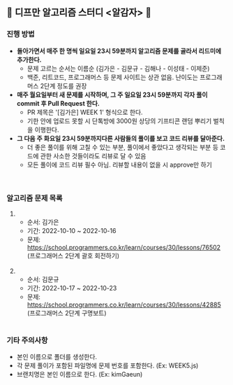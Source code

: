 ## 🥔 디프만 알고리즘 스터디 <알감자> 🥔

### 진행 방법

- <b>돌아가면서 매주 한 명씩 일요일 23시 59분까지 알고리즘 문제를 골라서 리드미에 추가한다.</b>
    - 문제 고르는 순서는 이름순 (김가은 - 김문규 - 김해나 - 이성태 - 이제준)
    - 백준, 리트코드, 프로그래머스 등 문제 사이트는 상관 없음. 난이도는 프로그래머스 2단계 정도를 권장
-  <b>매주 월요일부터 새 문제를 시작하며, 그 주 일요일 23시 59분까지 각자 풀이 commit 후 Pull Request 한다.</b>
    - PR 제목은 '[김가은] WEEK 1' 형식으로 한다. 
    - 기한 안에 업로드 못할 시 단톡방에 3000원 상당의 기프티콘 랜덤 뿌리기 벌칙을 이행한다. 
- <b>그 다음 주 화요일 23시 59분까지다른 사람들의 풀이를 보고 코드 리뷰를 달아준다.</b>  
    - 더 좋은 풀이를 위해 고칠 수 있는 부분, 풀이에서 좋았다고 생각되는 부분 등 코드에 관한 사소한 것들이라도 리뷰로 달 수 있음
    - 모든 풀이에 코드 리뷰 필수 아님. 리뷰할 내용이 없을 시 approve만 하기
</br>

### 알고리즘 문제 목록

1.
    - 순서: 김가은
    - 기간: 2022-10-10 ~ 2022-10-16
    - 문제: https://school.programmers.co.kr/learn/courses/30/lessons/76502 (프로그래머스 2단계 괄호 회전하기)
    </br>
1.
    - 순서: 김문규
    - 기간: 2022-10-17 ~ 2022-10-23
    - 문제: https://school.programmers.co.kr/learn/courses/30/lessons/42885 (프로그래머스 2단계 구명보트)
    </br>


### 기타 주의사항
- 본인 이름으로 폴더를 생성한다. 
- 각 문제 풀이가 포함된 파일명에 문제 번호를 포함한다. (Ex: WEEK5.js)
- 브랜치명은 본인 이름으로 한다. (Ex: kimGaeun)
